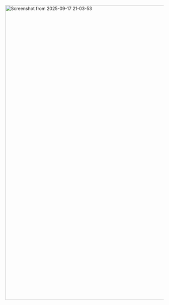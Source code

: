 <img width="1797" height="937" alt="Screenshot from 2025-09-17 21-03-53" src="https://github.com/user-attachments/assets/f67b86db-2e6d-4325-9b5a-8fa6f29eec1d" />

